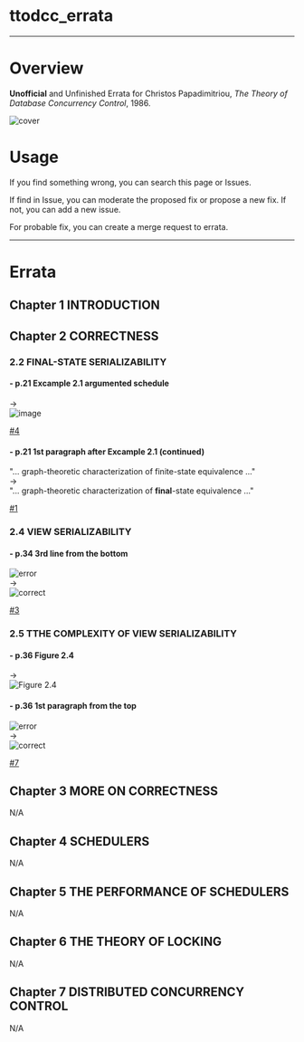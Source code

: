 # ttodcc_errata

---

# Overview
**Unofficial** and Unfinished Errata for Christos Papadimitriou, *The Theory of Database Concurrency Control*, 1986.

![cover](https://user-images.githubusercontent.com/47991351/72767770-8119ac80-3c38-11ea-94e3-40cfc4efc4f3.jpg)

# Usage
If you find something wrong, you can search this page or Issues.

If find in Issue, you can moderate the proposed fix or propose a new fix.
If not, you can add a new issue.

For probable fix, you can create a merge request to errata.


---
# Errata

## Chapter 1 INTRODUCTION

## Chapter 2 CORRECTNESS

### 2.2 FINAL-STATE SERIALIZABILITY
#### - p.21 Excample 2.1 argumented schedule
->  
![image](https://user-images.githubusercontent.com/47991351/73112112-6d2fbc80-3f50-11ea-9eaa-185cbee6000f.png)

[#4](https://github.com/supisula/ttodcc_errata/issues/4)

#### - p.21 1st paragraph after Excample 2.1 (continued)
"... graph-theoretic characterization of finite-state equivalence ..."  
->  
"... graph-theoretic characterization of **final**-state equivalence ..."

[#1](https://github.com/supisula/ttodcc_errata/issues/1)

### 2.4 VIEW SERIALIZABILITY
#### - p.34 3rd line from the bottom
![error](https://user-images.githubusercontent.com/47991351/73115390-99573780-3f68-11ea-8483-918200f1131d.png)  
->  
![correct](https://user-images.githubusercontent.com/47991351/73115402-ac6a0780-3f68-11ea-9300-4c8234c06b7e.png)

[#3](https://github.com/supisula/ttodcc_errata/issues/3)

### 2.5 TTHE COMPLEXITY OF VIEW SERIALIZABILITY
#### - p.36 Figure 2.4
->  
![Figure 2.4](https://user-images.githubusercontent.com/47991351/73111647-7750bb80-3f4e-11ea-8c23-fc22aceb7b95.png)

#### - p.36 1st paragraph from the top
![error](https://user-images.githubusercontent.com/47991351/73115474-a6c0f180-3f69-11ea-93d1-ce719daac799.png)  
->  
![correct](https://user-images.githubusercontent.com/47991351/73115479-b3454a00-3f69-11ea-8e3e-4be1143f8169.png)

[#7](https://github.com/supisula/ttodcc_errata/issues/7)


## Chapter 3 MORE ON CORRECTNESS
N/A
## Chapter 4 SCHEDULERS
N/A
## Chapter 5 THE PERFORMANCE OF SCHEDULERS
N/A
## Chapter 6 THE THEORY OF LOCKING
N/A
## Chapter 7 DISTRIBUTED CONCURRENCY CONTROL
N/A
